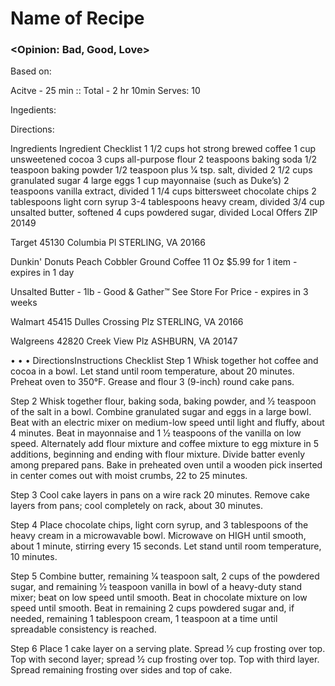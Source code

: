 # Name of Recipe
### <Opinion: Bad, Good, Love>

Based on:   

Acitve - 25 min :: Total - 2 hr 10min
Serves:  10

Ingedients:  

Directions:  


Ingredients
Ingredient Checklist
1 1/2 cups hot strong brewed coffee 
1 cup unsweetened cocoa
3 cups all-purpose flour
2 teaspoons baking soda
1/2 teaspoon baking powder
1/2 teaspoon plus 1⁄4 tsp. salt, divided
2 1/2 cups granulated sugar
4 large eggs
1 cup mayonnaise (such as Duke’s)
2 teaspoons vanilla extract, divided
1 1/4 cups bittersweet chocolate chips
2 tablespoons light corn syrup
3-4 tablespoons heavy cream, divided
3/4 cup unsalted butter, softened 
4 cups powdered sugar, divided
Local Offers
ZIP 20149


Target
45130 Columbia Pl
STERLING, VA 20166


Dunkin' Donuts Peach Cobbler Ground Coffee 11 Oz
$5.99 for 1 item - expires in 1 day


Unsalted Butter - 1lb - Good & Gather™
See Store For Price - expires in 3 weeks


Walmart
45415 Dulles Crossing Plz
STERLING, VA 20166


Walgreens
42820 Creek View Plz
ASHBURN, VA 20147


• • •
DirectionsInstructions Checklist
Step 1
Whisk together hot coffee and cocoa  in a bowl. Let stand until room temperature, about 20 minutes. Preheat oven to 350°F. Grease and flour 3 (9-inch) round cake pans.

Step 2
Whisk together flour, baking soda, baking powder, and 1⁄2 teaspoon of the salt in a bowl. Combine granulated sugar and eggs in a large bowl. Beat with an electric mixer on medium-low speed until light and fluffy, about 4 minutes. Beat in mayonnaise and 1 1⁄2 teaspoons of the vanilla on low speed. Alternately add flour mixture and coffee mixture  to egg mixture in 5 additions, beginning and ending with flour mixture. Divide batter evenly among prepared pans. Bake in preheated oven until a wooden pick inserted in center comes out with moist crumbs, 22 to 25 minutes.

Step 3
Cool cake layers in pans on a wire rack 20 minutes. Remove cake layers from pans; cool completely on rack, about 30 minutes.

Step 4
Place chocolate chips, light corn syrup, and 3 tablespoons of the heavy cream in a microwavable bowl. Microwave on HIGH until smooth, about 1 minute, stirring every 15 seconds. Let stand until room temperature, 10 minutes.

Step 5
Combine butter, remaining 1⁄4 teaspoon salt, 2 cups of the powdered sugar, and remaining 1⁄2 teaspoon vanilla in bowl of a heavy-duty stand mixer; beat on low speed until smooth. Beat in chocolate mixture on low speed until smooth. Beat in remaining 2 cups powdered sugar and, if needed, remaining 1 tablespoon cream, 1 teaspoon at a time until spreadable consistency is reached.

Step 6
Place 1 cake layer on a serving plate. Spread 1⁄2 cup frosting over top. Top with second layer; spread 1⁄2 cup frosting over top. Top with third layer. Spread remaining frosting over sides and top of cake.

